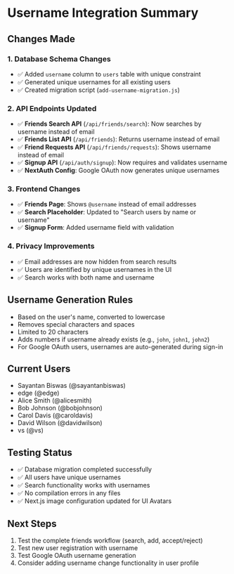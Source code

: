 # Username Integration Summary

## Changes Made

### 1. Database Schema Changes
- ✅ Added `username` column to `users` table with unique constraint
- ✅ Generated unique usernames for all existing users
- ✅ Created migration script (`add-username-migration.js`)

### 2. API Endpoints Updated
- ✅ **Friends Search API** (`/api/friends/search`): Now searches by username instead of email
- ✅ **Friends List API** (`/api/friends`): Returns username instead of email
- ✅ **Friend Requests API** (`/api/friends/requests`): Shows username instead of email
- ✅ **Signup API** (`/api/auth/signup`): Now requires and validates username
- ✅ **NextAuth Config**: Google OAuth now generates unique usernames

### 3. Frontend Changes
- ✅ **Friends Page**: Shows `@username` instead of email addresses
- ✅ **Search Placeholder**: Updated to "Search users by name or username"
- ✅ **Signup Form**: Added username field with validation

### 4. Privacy Improvements
- ✅ Email addresses are now hidden from search results
- ✅ Users are identified by unique usernames in the UI
- ✅ Search works with both name and username

## Username Generation Rules
- Based on the user's name, converted to lowercase
- Removes special characters and spaces
- Limited to 20 characters
- Adds numbers if username already exists (e.g., `john`, `john1`, `john2`)
- For Google OAuth users, usernames are auto-generated during sign-in

## Current Users
- Sayantan Biswas (@sayantanbiswas)
- edge (@edge)
- Alice Smith (@alicesmith)
- Bob Johnson (@bobjohnson)
- Carol Davis (@caroldavis)
- David Wilson (@davidwilson)
- vs (@vs)

## Testing Status
- ✅ Database migration completed successfully
- ✅ All users have unique usernames
- ✅ Search functionality works with usernames
- ✅ No compilation errors in any files
- ✅ Next.js image configuration updated for UI Avatars

## Next Steps
1. Test the complete friends workflow (search, add, accept/reject)
2. Test new user registration with username
3. Test Google OAuth username generation
4. Consider adding username change functionality in user profile
